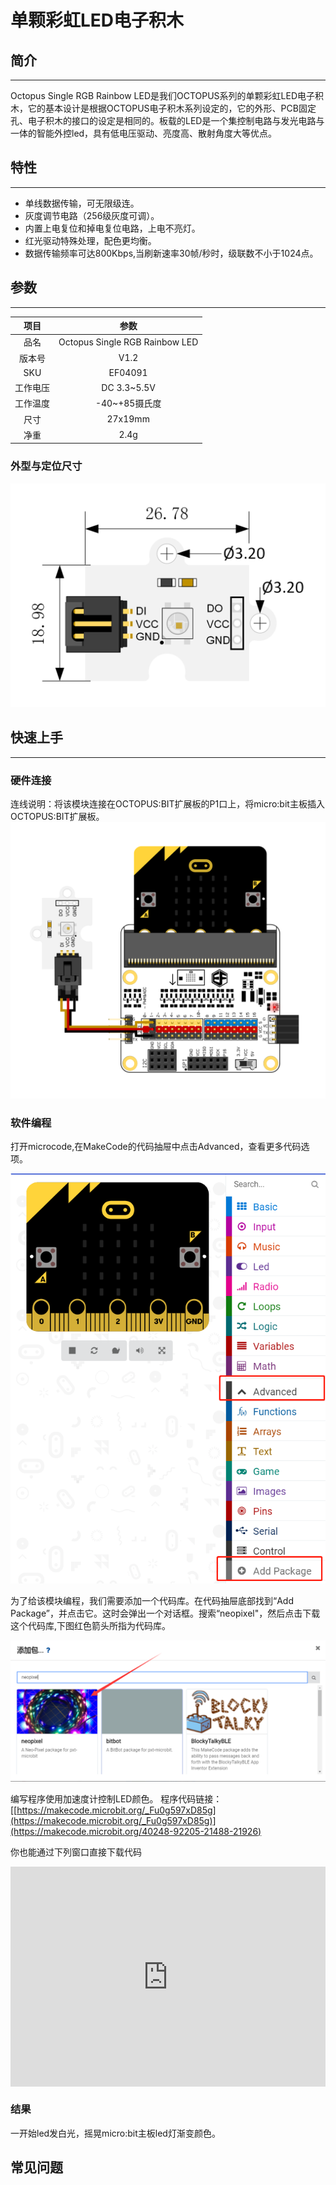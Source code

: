 # 单颗彩虹LED电子积木

## 简介
---
Octopus Single RGB Rainbow LED是我们OCTOPUS系列的单颗彩虹LED电子积木，它的基本设计是根据OCTOPUS电子积木系列设定的，它的外形、PCB固定孔、电子积木的接口的设定是相同的。板载的LED是一个集控制电路与发光电路与一体的智能外控led，具有低电压驱动、亮度高、散射角度大等优点。 

## 特性 
---

- 单线数据传输，可无限级连。
- 灰度调节电路（256级灰度可调）。
- 内置上电复位和掉电复位电路，上电不亮灯。
- 红光驱动特殊处理，配色更均衡。
- 数据传输频率可达800Kbps,当刷新速率30帧/秒时，级联数不小于1024点。

## 参数
---

项目 | 参数 
:-: | :-: 
品名|Octopus Single RGB Rainbow LED
版本号|V1.2
SKU|EF04091
工作电压|DC 3.3~5.5V
工作温度|-40~+85摄氏度
尺寸|27x19mm
净重|2.4g

### 外型与定位尺寸  

![](./images/w5nulIo.png)

## 快速上手  
---  

### 硬件连接  
连线说明：将该模块连接在OCTOPUS:BIT扩展板的P1口上，将micro:bit主板插入OCTOPUS:BIT扩展板。
![](./images/AGdJhsV.png)

### 软件编程  
打开microcode,在MakeCode的代码抽屉中点击Advanced，查看更多代码选项。

![](./images/LjMR5IU.png)

为了给该模块编程，我们需要添加一个代码库。在代码抽屉底部找到“Add Package”，并点击它。这时会弹出一个对话框。搜索“neopixel"，然后点击下载这个代码库,下图红色箭头所指为代码库。

![](./images/meteyoR.png)

编写程序使用加速度计控制LED颜色。
程序代码链接：[[https://makecode.microbit.org/_Fu0g597xD85g](https://makecode.microbit.org/_Fu0g597xD85g)](https://makecode.microbit.org/40248-92205-21488-21926)

你也能通过下列窗口直接下载代码
<div style="position:relative;height:0;padding-bottom:70%;overflow:hidden;"><iframe style="position:absolute;top:0;left:0;width:100%;height:100%;" src="https://makecode.microbit.org/#pub:40248-92205-21488-21926" frameborder="0" sandbox="allow-popups allow-forms allow-scripts allow-same-origin"></iframe></div>

### 结果  

一开始led发白光，摇晃micro:bit主板led灯渐变颜色。

## 常见问题
